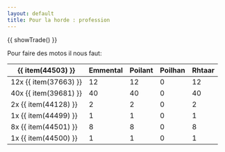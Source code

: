 ```yaml
---
layout: default
title: Pour la horde : profession
---
```



{{ showTrade() }}

Pour faire des motos il nous faut:

| {{ item(44503) }}     | Emmental | Poilant | Poilhan | Rhtaar |
| --------------------- | -------- | ------- | ------- | ------ |
| 12x {{ item(37663) }} |       12 |      12 |       0 |     12 |
| 40x {{ item(39681) }} |       40 |      40 |       0 |     40 |
|  2x {{ item(44128) }} |        2 |       2 |       0 |      2 |
|  1x {{ item(44499) }} |        1 |       1 |       0 |      1 |
|  8x {{ item(44501) }} |        8 |       8 |       0 |      8 |
|  1x {{ item(44500) }} |        1 |       1 |       0 |      1 |